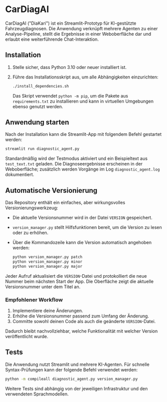 # CarDiagAI

CarDiagAI ("DiaKari") ist ein Streamlit-Prototyp für KI-gestützte Fahrzeugdiagnosen. Die Anwendung verknüpft mehrere Agenten zu einer Analyse-Pipeline, stellt die Ergebnisse in einer Weboberfläche dar und erlaubt eine weiterführende Chat-Interaktion.

## Installation

1. Stelle sicher, dass Python 3.10 oder neuer installiert ist.
2. Führe das Installationsskript aus, um alle Abhängigkeiten einzurichten:

   ```bash
   ./install_dependencies.sh
   ```

   Das Skript verwendet `python -m pip`, um die Pakete aus `requirements.txt` zu installieren und kann in virtuellen Umgebungen ebenso genutzt werden.

## Anwendung starten

Nach der Installation kann die Streamlit-App mit folgendem Befehl gestartet werden:

```bash
streamlit run diagnostic_agent.py
```

Standardmäßig wird der Testmodus aktiviert und ein Beispieltext aus `test_text.txt` geladen. Die Diagnoseergebnisse erscheinen in der Weboberfläche; zusätzlich werden Vorgänge im Log `diagnostic_agent.log` dokumentiert.

## Automatische Versionierung

Das Repository enthält ein einfaches, aber wirkungsvolles Versionierungswerkzeug:

- Die aktuelle Versionsnummer wird in der Datei `VERSION` gespeichert.
- `version_manager.py` stellt Hilfsfunktionen bereit, um die Version zu lesen oder zu erhöhen.
- Über die Kommandozeile kann die Version automatisch angehoben werden:

  ```bash
  python version_manager.py patch
  python version_manager.py minor
  python version_manager.py major
  ```

Jeder Aufruf aktualisiert die `VERSION`-Datei und protokolliert die neue Nummer beim nächsten Start der App. Die Oberfläche zeigt die aktuelle Versionsnummer unter dem Titel an.

### Empfohlener Workflow

1. Implementiere deine Änderungen.
2. Erhöhe die Versionsnummer passend zum Umfang der Änderung.
3. Committe sowohl deinen Code als auch die geänderte `VERSION`-Datei.

Dadurch bleibt nachvollziehbar, welche Funktionalität mit welcher Version veröffentlicht wurde.

## Tests

Die Anwendung nutzt Streamlit und mehrere KI-Agenten. Für schnelle Syntax-Prüfungen kann der folgende Befehl verwendet werden:

```bash
python -m compileall diagnostic_agent.py version_manager.py
```

Weitere Tests sind abhängig von der jeweiligen Infrastruktur und den verwendeten Sprachmodellen.
